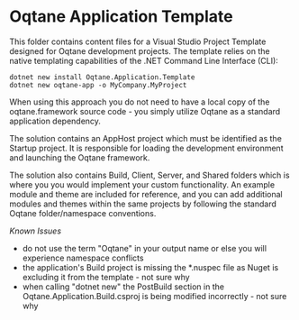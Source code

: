 # Oqtane Application Template

This folder contains content files for a Visual Studio Project Template designed for Oqtane development projects. The template relies on the native templating capabilities of the .NET Command Line Interface (CLI):

```
dotnet new install Oqtane.Application.Template
dotnet new oqtane-app -o MyCompany.MyProject
```

When using this approach you do not need to have a local copy of the oqtane.framework source code - you simply utilize Oqtane as a standard application dependency.

The solution contains an AppHost project which must be identified as the Startup project. It is responsible for loading the development environment and launching the Oqtane framework.

The solution also contains Build, Client, Server, and Shared folders which is where you you would implement your custom functionality. An example module and theme are included for reference, and you can add additional modules and themes within the same projects by following the standard Oqtane folder/namespace conventions. 

*Known Issues*

- do not use the term "Oqtane" in your output name or else you will experience namespace conflicts
- the application's Build project is missing the *.nuspec file as Nuget is excluding it from the template - not sure why
- when calling "dotnet new" the PostBuild section in the Oqtane.Application.Build.csproj is being modified incorrectly - not sure why
